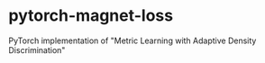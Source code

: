 # pytorch-magnet-loss
PyTorch implementation of "Metric Learning with Adaptive Density Discrimination"
